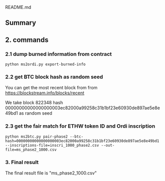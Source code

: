 README.md

## Summary


## 2. commands


### 2.1 dump burned information from contract

```
python ms2ordi.py export-burned-info

```


### 2.2 get BTC block hash as random seed 

You can get the most recent block from from https://blockstream.info/blocks/recent

We take block 822348 hash 00000000000000000003ec82000a99258c31b1bf23e60930de897ae5e8e49bd1 as random seed

### 2.3 get the fair match for ETHW token ID and Ordi inscription

```
python ms2btc.py pair-phase2 --btc-hash=00000000000000000003ec82000a99258c31b1bf23e60930de897ae5e8e49bd1 --inscriptions-file=inscri_1000_phase2.csv --out-file=ms_phase2_1000.csv

```


### 3. Final result

The final result file is "ms_phase2_1000.csv"

